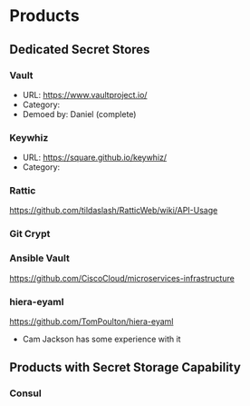 # Products

## Dedicated Secret Stores

### Vault ###
- URL: https://www.vaultproject.io/
- Category:
- Demoed by: Daniel (complete)

### Keywhiz
- URL: https://square.github.io/keywhiz/
- Category:

### Rattic
https://github.com/tildaslash/RatticWeb/wiki/API-Usage

### Git Crypt

### Ansible Vault
https://github.com/CiscoCloud/microservices-infrastructure

### hiera-eyaml
https://github.com/TomPoulton/hiera-eyaml
- Cam Jackson has some experience with it


## Products with Secret Storage Capability
### Consul
